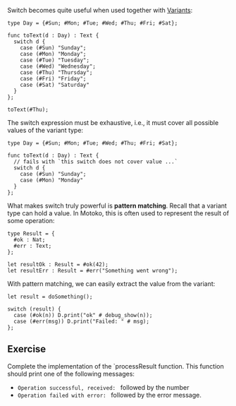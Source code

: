 Switch becomes quite useful when used together with [Variants](../variants):

```motoko
type Day = {#Sun; #Mon; #Tue; #Wed; #Thu; #Fri; #Sat};

func toText(d : Day) : Text {
  switch d {
    case (#Sun) "Sunday";
    case (#Mon) "Monday";
    case (#Tue) "Tuesday";
    case (#Wed) "Wednesday";
    case (#Thu) "Thursday";
    case (#Fri) "Friday";
    case (#Sat) "Saturday"
  }
};

toText(#Thu);
```

The switch expression must be exhaustive, i.e., it must cover all possible values of the variant type:

```motoko
type Day = {#Sun; #Mon; #Tue; #Wed; #Thu; #Fri; #Sat};

func toText(d : Day) : Text {
  // fails with `this switch does not cover value ...`
  switch d {
    case (#Sun) "Sunday";
    case (#Mon) "Monday"
  }
};
```

What makes switch truly powerful is **pattern matching**. Recall that a variant type can hold a value. In Motoko, this is often used to represent the result of some operation:

```motoko
type Result = {
  #ok : Nat;
  #err : Text;
};

let resultOk : Result = #ok(42);
let resultErr : Result = #err("Something went wrong");
```

With pattern matching, we can easily extract the value from the variant:

```motoko
let result = doSomething();

switch (result) {
  case (#ok(n)) D.print("ok" # debug_show(n));
  case (#err(msg)) D.print("Failed: " # msg);
};
```

## Exercise

Complete the implementation of the `processResult function. This function should print one of the following messages:

- `Operation successful, received: ` followed by the number
- `Operation failed with error: ` followed by the error message.
